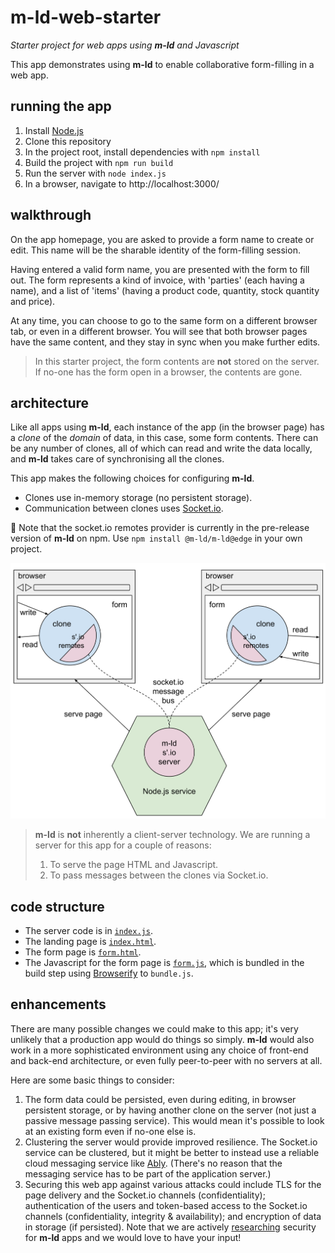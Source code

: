 # m-ld-web-starter

_Starter project for web apps using **m-ld** and Javascript_

This app demonstrates using **m-ld** to enable collaborative form-filling in a
web app.

## running the app

1. Install [Node.js](https://nodejs.org/)
1. Clone this repository
1. In the project root, install dependencies with `npm install`
1. Build the project with `npm run build`
1. Run the server with `node index.js`
1. In a browser, navigate to http://localhost:3000/

## walkthrough

On the app homepage, you are asked to provide a form name to create or edit.
This name will be the sharable identity of the form-filling session.

Having entered a valid form name, you are presented with the form to fill out.
The form represents a kind of invoice, with 'parties' (each having a name), and
a list of 'items' (having a product code, quantity, stock quantity and price).

At any time, you can choose to go to the same form on a different browser tab,
or even in a different browser. You will see that both browser pages have the
same content, and they stay in sync when you make further edits.

> In this starter project, the form contents are **not** stored on the server.
> If no-one has the form open in a browser, the contents are gone.

## architecture

Like all apps using **m-ld**, each instance of the app (in the browser page)
has a _clone_ of the _domain_ of data, in this case, some form contents. There
can be any number of clones, all of which can read and write the data locally,
and **m-ld** takes care of synchronising all the clones.

This app makes the following choices for configuring **m-ld**.

- Clones use in-memory storage (no persistent storage).
- Communication between clones uses [Socket.io](https://socket.io/).

🚧 Note that the socket.io remotes provider is currently in the pre-release
version of **m-ld** on npm. Use `npm install @m-ld/m-ld@edge` in your own
project.

![architecture](./web-starter.svg)

> **m-ld** is **not** inherently a client-server technology. We are
> running a server for this app for a couple of reasons:
>
> 1. To serve the page HTML and Javascript.
> 1. To pass messages between the clones via Socket.io.

## code structure

- The server code is in [`index.js`](./index.js).
- The landing page is [`index.html`](./index.html).
- The form page is [`form.html`](./form.html).
- The Javascript for the form page is [`form.js`](./form.js), which is bundled
  in the build step using [Browserify](https://browserify.org/) to `bundle.js`.

## enhancements

There are many possible changes we could make to this app; it's very unlikely
that a production app would do things so simply. **m-ld**
would also work in a more sophisticated environment using any choice of
front-end and back-end architecture, or even fully peer-to-peer with no servers
at all.

Here are some basic things to consider:

1. The form data could be persisted, even during editing, in browser persistent
   storage, or by having another clone on the server (not just a passive message
   passing service). This would mean it's possible to look at an existing form
   even if no-one else is.
1. Clustering the server would provide improved resilience. The Socket.io
   service can be clustered, but it might be better to instead use a reliable
   cloud messaging service like
   [Ably](https://js.m-ld.org/#ably-remotes). (There's no reason that the
   messaging service has to be part of the application server.)
1. Securing this web app against various attacks could include TLS for the page
   delivery and the Socket.io channels (confidentiality); authentication of the
   users and token-based access to the Socket.io channels (confidentiality,
   integrity & availability); and encryption of data in storage (if persisted).
   Note that we are actively
   [researching](https://github.com/m-ld/m-ld-security-spec) security for
   **m-ld** apps and we would love to have your input!